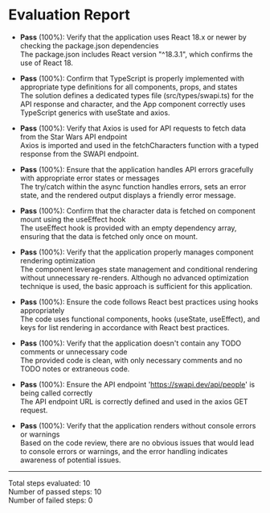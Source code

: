 # Evaluation Report

- **Pass** (100%): Verify that the application uses React 18.x or newer by checking the package.json dependencies  
  The package.json includes React version "^18.3.1", which confirms the use of React 18.

- **Pass** (100%): Confirm that TypeScript is properly implemented with appropriate type definitions for all components, props, and states  
  The solution defines a dedicated types file (src/types/swapi.ts) for the API response and character, and the App component correctly uses TypeScript generics with useState and axios.

- **Pass** (100%): Verify that Axios is used for API requests to fetch data from the Star Wars API endpoint  
  Axios is imported and used in the fetchCharacters function with a typed response from the SWAPI endpoint.

- **Pass** (100%): Ensure that the application handles API errors gracefully with appropriate error states or messages  
  The try/catch within the async function handles errors, sets an error state, and the rendered output displays a friendly error message.

- **Pass** (100%): Confirm that the character data is fetched on component mount using the useEffect hook  
  The useEffect hook is provided with an empty dependency array, ensuring that the data is fetched only once on mount.

- **Pass** (100%): Verify that the application properly manages component rendering optimization  
  The component leverages state management and conditional rendering without unnecessary re-renders. Although no advanced optimization technique is used, the basic approach is sufficient for this application.

- **Pass** (100%): Ensure the code follows React best practices using hooks appropriately  
  The code uses functional components, hooks (useState, useEffect), and keys for list rendering in accordance with React best practices.

- **Pass** (100%): Verify that the application doesn't contain any TODO comments or unnecessary code  
  The provided code is clean, with only necessary comments and no TODO notes or extraneous code.

- **Pass** (100%): Ensure the API endpoint 'https://swapi.dev/api/people' is being called correctly  
  The API endpoint URL is correctly defined and used in the axios GET request.

- **Pass** (100%): Verify that the application renders without console errors or warnings  
  Based on the code review, there are no obvious issues that would lead to console errors or warnings, and the error handling indicates awareness of potential issues.

---

Total steps evaluated: 10  
Number of passed steps: 10  
Number of failed steps: 0